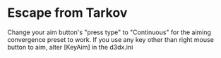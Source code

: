 Escape from Tarkov
==================

Change your aim button's "press type" to "Continuous" for the aiming
convergence preset to work. If you use any key other than right mouse button to
aim, alter [KeyAim] in the d3dx.ini
